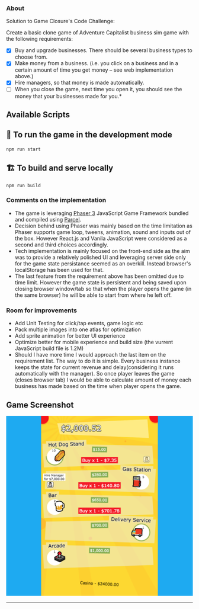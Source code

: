 ### About

Solution to Game Closure's Code Challenge:

Create a basic clone game of Adventure Capitalist business sim game with the following requirements:

- [x] Buy and upgrade businesses. There should be several business types to choose from.
- [x] Make money from a business. (i.e. you click on a business and in a certain amount of time you get money – see web implementation above.)
- [x] Hire managers, so that money is made automatically.
- [ ] When you close the game, next time you open it, you should see the money that your businesses made for you.\*

## Available Scripts

## 👷 To run the game in the development mode

```
npm run start
```

## 🏗 To build and serve locally

```
npm run build
```

### Comments on the implementation

- The game is leveraging [Phaser 3](http://phaser.io/) JavaScript Game Framework bundled and compiled using [Parcel](https://github.com/parcel-bundler/parcel).
- Decision behind using Phaser was mainly based on the time limitation as Phaser supports game loop, tweens, animation, sound and inputs out of the box. However React.js and Vanila JavaScript were considered as a second and third choices accordingly.
- Tech implementation is mainly focused on the front-end side as the aim was to provide a relatively polished UI and leveraging server side only for the game state persistance seemed as an overkill. Instead browser's localStorage has been used for that.
- The last feature from the requirement above has been omitted due to time limit. However the game state is persistent and being saved upon closing browser window/tab so that when the player opens the game (in the same browser) he will be able to start from where he left off.

### Room for improvements

- Add Unit Testing for click/tap events, game logic etc
- Pack multiple images into one atlas for optimization
- Add sprite animation for better UI experience
- Optimize better for mobile experience and build size (the vurrent JavaScript build file is 1.2M)
- Should I have more time I would approach the last item on the requirement list. The way to do it is simple. Every business instance keeps the state for current revenue and delay(considering it runs automatically with the manager). So once player leaves the game (closes browser tab) I would be able to calculate amount of money each business has made based on the time when player opens the game.

## Game Screenshot

<a href="https://naknick.com/biz-sim-game/" rel="promo video">![image](biz-sim-game-screenshot.png)</a>

---
